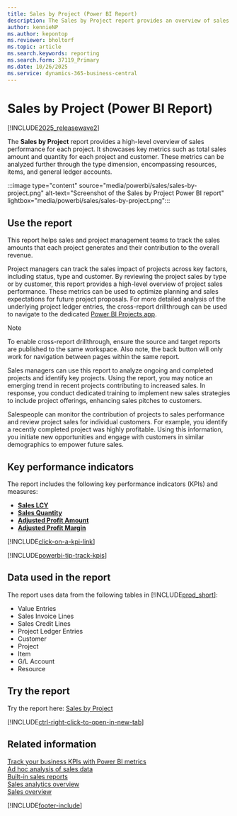 ```yaml
---
title: Sales by Project (Power BI Report)
description: The Sales by Project report provides an overview of sales performance broken down by project.
author: kennieNP
ms.author: kepontop
ms.reviewer: bholtorf
ms.topic: article
ms.search.keywords: reporting
ms.search.form: 37119_Primary 
ms.date: 10/26/2025
ms.service: dynamics-365-business-central
---
```


# Sales by Project (Power BI Report)

[!INCLUDE[2025_releasewave2](includes/2025_releasewave2.md)]

The **Sales by Project** report provides a high-level overview of sales performance for each project. It showcases key metrics such as total sales amount and quantity for each project and customer. These metrics can be analyzed further through the type dimension, encompassing resources, items, and general ledger accounts.

:::image type="content" source="media/powerbi/sales/sales-by-project.png" alt-text="Screenshot of the Sales by Project Power BI report" lightbox="media/powerbi/sales/sales-by-project.png":::

## Use the report

This report helps sales and project management teams to track the sales amounts that each project generates and their contribution to the overall revenue.

Project managers can track the sales impact of projects across key factors, including status, type and customer. By reviewing the project sales by type or by customer, this report provides a high-level overview of project sales performance. These metrics can be used to optimize planning and sales expectations for future project proposals. For more detailed analysis of the underlying project ledger entries, the cross-report drillthrough can be used to navigate to the dedicated 
[Power BI Projects app](projects-powerbi-app.md).

> [!NOTE]
> To enable cross-report drillthrough, ensure the source and target reports are published to the same workspace. Also note, the back button will only work for navigation between pages within the same report.

Sales managers can use this report to analyze ongoing and completed projects and identify key projects. Using the report, you may notice an emerging trend in recent projects contributing to increased sales. In response, you conduct dedicated training to implement new sales strategies to include project offerings, enhancing sales pitches to customers.

Salespeople can monitor the contribution of projects to sales performance and review project sales for individual customers. For example, you identify a recently completed project was highly profitable. Using this information, you initiate new opportunities and engage with customers in similar demographics to empower future sales.

## Key performance indicators

The report includes the following key performance indicators (KPIs) and measures:

- [**Sales LCY**](sales-powerbi-sales-kpis.md#sales-lcy)
- [**Sales Quantity**](sales-powerbi-sales-kpis.md#sales-quantity)
- [**Adjusted Profit Amount**](sales-powerbi-sales-kpis.md#adjusted-profit-amount)
- [**Adjusted Profit Margin**](sales-powerbi-sales-kpis.md#adjusted-profit-margin)

[!INCLUDE[click-on-a-kpi-link](includes/click-on-a-kpi-link.md)] 

[!INCLUDE[powerbi-tip-track-kpis](includes/powerbi-tip-track-kpis.md)]

## Data used in the report

The report uses data from the following tables in [!INCLUDE[prod_short](includes/prod_short.md)]:

- Value Entries
- Sales Invoice Lines
- Sales Credit Lines
- Project Ledger Entries
- Customer
- Project
- Item
- G/L Account
- Resource

## Try the report

Try the report here: [Sales by Project](https://businesscentral.dynamics.com?page=37119)

[!INCLUDE[ctrl-right-click-to-open-in-new-tab](includes/ctrl-right-click-to-open-in-new-tab.md)]

## Related information

[Track your business KPIs with Power BI metrics](track-kpis-with-power-bi-metrics.md)  
[Ad hoc analysis of sales data](ad-hoc-analysis-sales.md)  
[Built-in sales reports](sales-reports.md)  
[Sales analytics overview](sales-analytics-overview.md)  
[Sales overview](sales-manage-sales.md)  

[!INCLUDE[footer-include](includes/footer-banner.md)]

